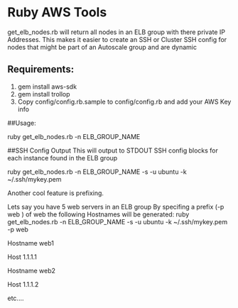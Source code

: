 # Ruby AWS Tools

get_elb_nodes.rb will return all nodes in an ELB group with there private IP Addresses.  This makes it easier to create an SSH or Cluster SSH config for nodes that might be part of an Autoscale group and are dynamic


## Requirements:
1. gem install aws-sdk
2. gem install trollop
3. Copy config/config.rb.sample to config/config.rb and add your AWS Key info

##Usage:

ruby get_elb_nodes.rb -n ELB_GROUP_NAME

##SSH Config Output
This will output to STDOUT SSH config blocks for each instance found in the ELB group

ruby get_elb_nodes.rb -n ELB_GROUP_NAME -s -u ubuntu -k ~/.ssh/mykey.pem

Another cool feature is prefixing.

Lets say you have 5 web servers in an ELB group
By specifing a prefix (-p web ) of web the following Hostnames will be generated:
ruby get_elb_nodes.rb -n ELB_GROUP_NAME -s -u ubuntu -k ~/.ssh/mykey.pem -p web

Hostname web1

Host 1.1.1.1

Hostname web2

Host 1.1.1.2

etc....
